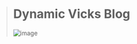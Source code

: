 ># Dynamic Vicks Blog
>
>![image](https://github.com/user-attachments/assets/c6e8f3be-09cb-4758-91ee-59d0ff1b53ca)
